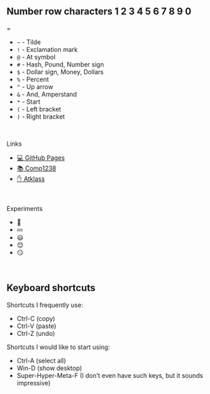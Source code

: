 Number row characters
1
2
3
4
5
6
7
8
9
0
-
=
- `~` - Tilde
- `!` - Exclamation mark
- `@` - At symbol
- `#` - Hash, Pound, Number sign
- `$` - Dollar sign, Money, Dollars
- `%` - Percent
- `^` - Up arrow
- `&` - And, Amperstand
- `*` - Start
- `(` - Left bracket
- `)` - Right bracket

<br>

Links
- [💻 GitHub Pages](https://pages.github.com/)
- [📚 Comp1238](https://learn.georgebrown.ca/d2l/home/291663)
- [✋ Atklass](https://app.atklass.com/members/l/dashboard)


<br>

Experiments
-  🏃
-  💤
-  😃
-  😊
-  😏

<br>

## Keyboard shortcuts
Shortcuts I frequently use: 
- Ctrl-C (copy)
- Ctrl-V (paste)
- Ctrl-Z (undo)

Shortcuts I would like to start using: 
- Ctrl-A (select all)
- Win-D (show desktop)
- Super-Hyper-Meta-F (I don’t even have such keys, but it sounds impressive)

